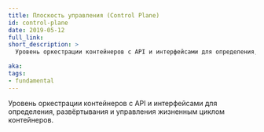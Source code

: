 ```yaml
---
title: Плоскость управления (Control Plane)
id: control-plane
date: 2019-05-12
full_link:
short_description: >
  Уровень оркестрации контейнеров с API и интерфейсами для определения, развёртывания и управления жизненным циклом контейнеров.

aka:
tags:
- fundamental
---
```

  Уровень оркестрации контейнеров с API и интерфейсами для определения, развёртывания и управления жизненным циклом контейнеров.
